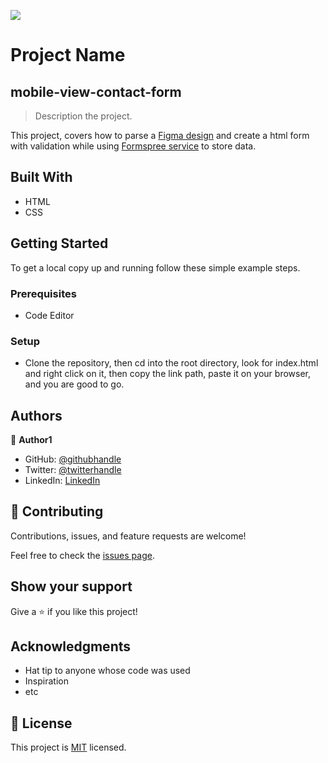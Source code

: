 
![](https://img.shields.io/badge/Microverse-blueviolet)

# Project Name

## mobile-view-contact-form

> Description the project.

This project, covers how to parse a [Figma design](https://www.figma.com/file/t3EJUCAEViw3QasuJLPLVT/Microverse-Student-Potfolio-Templates-Main?node-id=1%3A1471) and create a html form with validation while using [Formspree service](https://formspree.io/html) to store data.

## Built With

- HTML
- CSS


## Getting Started


To get a local copy up and running follow these simple example steps.

### Prerequisites

- Code Editor

### Setup

- Clone the repository, then cd into the root directory, look for index.html
and right click on it, then copy the link path, paste it on your browser, and you are good to go.


## Authors

👤 **Author1**

- GitHub: [@githubhandle](https://github.com/githubhandle)
- Twitter: [@twitterhandle](https://twitter.com/twitterhandle)
- LinkedIn: [LinkedIn](https://linkedin.com/in/linkedinhandle)

## 🤝 Contributing

Contributions, issues, and feature requests are welcome!

Feel free to check the [issues page](../../issues/).

## Show your support

Give a ⭐️ if you like this project!

## Acknowledgments

- Hat tip to anyone whose code was used
- Inspiration
- etc

## 📝 License

This project is [MIT](./MIT.md) licensed.
